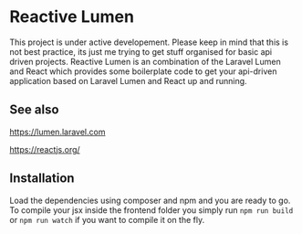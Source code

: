 # Reactive Lumen

This project is under active developement. Please keep in mind that this is
not best practice, its just me trying to get stuff organised for basic api
driven projects. Reactive Lumen is an combination of the Laravel Lumen and
React which provides some boilerplate code to get your api-driven application
based on Laravel Lumen and React up and running.

See also
--

https://lumen.laravel.com

https://reactjs.org/

Installation
--

Load the dependencies using composer and npm and you are
ready to go. To compile your jsx inside the frontend folder
you simply run `npm run build` or `npm run watch` if you
want to compile it on the fly.
